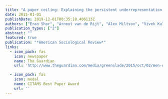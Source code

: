 ```yaml
---
title: "A paper ceiling: Explaining the persistent underrepresentation of women in printed news"
date: 2015-01-01
publishDate: 2019-12-01T00:35:18.406113Z
authors: ["Eran Shor", "Arnout van de Rijt", "Alex Miltsov", "Vivek Kulkarni", "Steven Skiena"]
publication_types: ["2"]
abstract: ""
featured: true
publication: "*American Sociological Review*"
links:
  - icon_pack: fas
    icon: newspaper
    name: The Guardian
    url: 'http://www.theguardian.com/media/greenslade/2015/oct/02/men-dominate-news-coverage-in-the-us-by-a-factor-of-5-to-1'

  - icon_pack: fas
    icon: medal
    name: CITAMS Best Paper Award
    url: ''
---
```


